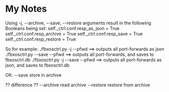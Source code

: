
# My Notes

Using -j, --archive, --save, --restore arguments result in the following Booleans being set:
    self._ctrl.conf.resp_as_json = True
    self._ctrl.conf.resp_archive = True
    self._ctrl.conf.resp_save = True
    self._ctrl.conf.resp_restore = True

So for example:
    ./fbxosctrl.py -j --pfwd          ==> outputs all port-forwards as json
    ./fbxosctrl.py --save --pfwd      ==> outputs all port-forwards,         and saves to fbxosctrl.db
    ./fbxosctrl.py -j --save --pfwd   ==> outputs all port-forwards as json, and saves to fbxosctrl.db

OK:
  --save               store in archive

?? difference ??
  --archive            read archive
  --restore            restore from archive

